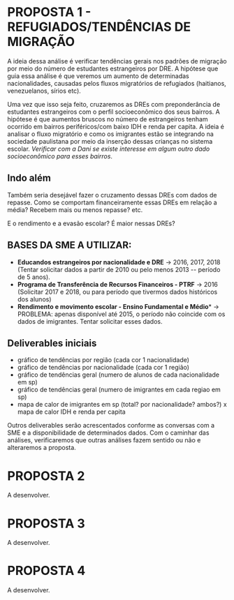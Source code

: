 # PROPOSTA 1 - REFUGIADOS/TENDÊNCIAS DE MIGRAÇÃO

A ideia dessa análise é verificar tendências gerais nos padrões de migração por meio do número de estudantes estrangeiros por DRE.
A hipótese que guia essa análise é que veremos um aumento de determinadas nacionalidades, causadas pelos fluxos migratórios de refugiados
(haitianos, venezuelanos, sírios etc).

Uma vez que isso seja feito, cruzaremos as DREs com preponderância de estudantes estrangeiros com o perfil socioeconômico dos seus bairros.
A hipótese é que aumentos bruscos no número de estrangeiros tenham ocorrido em bairros periféricos/com baixo IDH e renda per capita. A ideia é
analisar o fluxo migratório e como os imigrantes estão se integrando na sociedade paulistana por meio da inserção dessas crianças no
sistema escolar. _Verificar com a Dani se existe interesse em algum outro dado socioeconômico para esses bairros_.

## Indo além

Também seria desejável fazer o cruzamento dessas DREs com dados de repasse. Como se comportam financeiramente essas DREs em relação
a média? Recebem mais ou menos repasse? etc. 

E o rendimento e a evasão escolar? É maior nessas DREs? 


## BASES DA SME A UTILIZAR:

* **Educandos estrangeiros por nacionalidade e DRE** -> 2016, 2017, 2018 (Tentar solicitar dados a partir de 2010 ou pelo menos 2013 -- período de 5 anos).
* **Programa de Transferência de Recursos Financeiros - PTRF** -> 2016 (Solicitar 2017 e 2018, ou para período que tivermos dados históricos dos alunos)
* **Rendimento e movimento escolar - Ensino Fundamental e Médio*** -> PROBLEMA: apenas disponível até 2015, o período não coincide com os dados de imigrantes. Tentar solicitar esses dados.

## Deliverables iniciais

* gráfico de tendências por região (cada cor 1 nacionalidade)
* gráfico de tendências por nacionalidade (cada cor 1 região)
* gráfico de tendências geral (numero de alunos de cada nacionalidade em sp)
* gráfico de tendências geral (numero de imigrantes em cada regiao em sp)
* mapa de calor de imigrantes em sp (total? por nacionalidade? ambos?) x mapa de calor IDH e renda per capita

Outros deliverables serão acrescentados conforme as conversas com a SME e a disponibilidade de determinados dados.
Com o caminhar das análises, verificaremos que outras análises fazem sentido ou não e alteraremos a proposta.

# PROPOSTA 2

A desenvolver.

# PROPOSTA 3

A desenvolver.

# PROPOSTA 4

A desenvolver.
